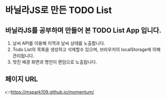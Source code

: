 # 바닐라JS로 만든 TODO List
바닐라JS를 공부하며 만들어 본 TODO List App 입니다.
---

1. 날씨 API를 이용해 지역과 날씨 상태를 노출합니다.
2. Todo List의 목록을 생성하고 삭제할수 있으며, 브라우저의 localStorage에 의해 관리됩니다.
3. 멋진 배경 화면과 명언이 랜덤으로 노출됩니다.

 ## 페이지 URL
👉https://mspark109.github.io/momentum/


